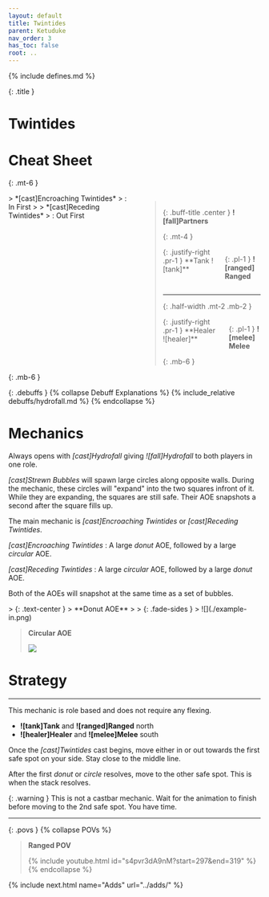 ```yaml
---
layout: default
title: Twintides
parent: Ketuduke
nav_order: 3
has_toc: false
root: ..
---
```


{% include defines.md %}

{: .title }
# Twintides

# Cheat Sheet

{: .mt-6 }
<div class="columns borders collapse-sm" markdown="1">
> *[cast]Encroaching Twintides*
> : In First
>
> *[cast]Receding Twintides*
> : Out First

> {: .buff-title .center }
> **![fall]Partners**
>
> {: .mt-4 }
> <div class="columns positions" markdown="1">
> {: .justify-right .pr-1 }
> **Tank ![tank]**
>
> {: .pl-1 }
> **![ranged] Ranged**
> </div>
>
> -----
> {: .half-width .mt-2 .mb-2 }
>
> <div class="columns positions" markdown="1">
> {: .justify-right .pr-1 }
> **Healer ![healer]**
>
> {: .pl-1 }
> **![melee] Melee**
> </div>
> {: .mb-6 }
</div>
{: .mb-6 }

{: .debuffs }
{% collapse Debuff Explanations %}
{% include_relative debuffs/hydrofall.md %}
{% endcollapse %}

# Mechanics

Always opens with *[cast]Hydrofall* giving *![fall]Hydrofall* to both players
in one role.

*[cast]Strewn Bubbles* will spawn large circles along opposite walls. During the
mechanic, these circles will "expand" into the two squares infront of it. While
they are expanding, the squares are still safe. Their AOE snapshots a second
after the square fills up.

The main mechanic is *[cast]Encroaching Twintides* or *[cast]Receding Twintides*.

*[cast]Encroaching Twintides*
: A large *donut* AOE, followed by a large *circular* AOE.

*[cast]Receding Twintides*
: A large *circular* AOE, followed by a large *donut* AOE.

Both of the AOEs will snapshot at the same time as a set of bubbles.

<div class="timeline" markdown="1">
> {: .text-center }
> **Donut AOE**
>
> {: .fade-sides }
> ![](./example-in.png)

> **Circular AOE**
>
> ![](./example-out.png)
</div>

# Strategy

-----

This mechanic is role based and does not require any flexing.

* **![tank]Tank** and **![ranged]Ranged** north
* **![healer]Healer** and **![melee]Melee** south

Once the *[cast]Twintides* cast begins, move either in or out towards the first
safe spot on your side. Stay close to the middle line.

After the first *donut* or *circle* resolves, move to the other safe spot. This
is when the stack resolves.

{: .warning }
This is not a castbar mechanic. Wait for the animation to finish before moving
to the 2nd safe spot. You have time.

-----

{: .povs }
{% collapse POVs %}
> **Ranged POV**
>
> {% include youtube.html id="s4pvr3dA9nM?start=297&end=319" %}
{% endcollapse %}

{% include next.html name="Adds" url="../adds/" %}
